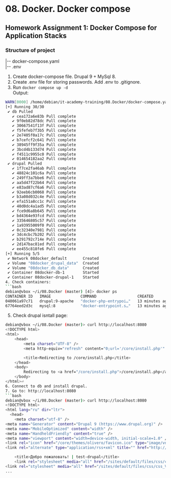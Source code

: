 # 08. Docker. Docker compose

## Homework Assignment 1: Docker Compose for Application Stacks

### Structure of project
|-- docker-compose.yaml  
|-- .env  

1. Create docker-compose file. Drupal 9 + MySql 8.
2. Create .env file for storing passwords. Add .env to .gitignore.
3. Run ```docker compose up -d```  
Output:  
```bash
WARN[0000] /home/debian/it-academy-training/08.Docker/docker-compose.yaml: the attribute `version` is obsolete, it will be ignored, please remove it to avoid potential confusion 
[+] Running 30/30
 ✔ db Pulled                                                                                                                                                                                      102.4s 
   ✔ cea172a6e83b Pull complete                                                                                                                                                                    26.1s 
   ✔ 9f0eb82d78dc Pull complete                                                                                                                                                                    26.3s 
   ✔ 30667541f13f Pull complete                                                                                                                                                                    26.7s 
   ✔ f5fefeb7f3b5 Pull complete                                                                                                                                                                    29.2s 
   ✔ 2e7405f0a17c Pull complete                                                                                                                                                                    29.4s 
   ✔ b7cefcf2c641 Pull complete                                                                                                                                                                    29.5s 
   ✔ 38945ff9f35a Pull complete                                                                                                                                                                    40.8s 
   ✔ 3bcd4b133d74 Pull complete                                                                                                                                                                    40.9s 
   ✔ f4511c9955c0 Pull complete                                                                                                                                                                    98.4s 
   ✔ 014654182aa2 Pull complete                                                                                                                                                                    98.6s 
 ✔ drupal Pulled                                                                                                                                                                                  117.2s 
   ✔ 1f7ce2fa46ab Pull complete                                                                                                                                                                    30.9s 
   ✔ 48824c101c6a Pull complete                                                                                                                                                                    31.1s 
   ✔ 249ff3a7bbe6 Pull complete                                                                                                                                                                    68.0s 
   ✔ aa5d47f22b64 Pull complete                                                                                                                                                                    68.2s 
   ✔ e83ad87cf6a6 Pull complete                                                                                                                                                                    73.2s 
   ✔ 92eeb6cb0068 Pull complete                                                                                                                                                                    73.3s 
   ✔ b3a08d032c4e Pull complete                                                                                                                                                                    73.5s 
   ✔ efa151a8cc1c Pull complete                                                                                                                                                                    74.8s 
   ✔ 40d0dc4a1ad5 Pull complete                                                                                                                                                                    75.0s 
   ✔ fce9d6a8b645 Pull complete                                                                                                                                                                    79.1s 
   ✔ bd4364e93fcd Pull complete                                                                                                                                                                    79.3s 
   ✔ 335646805c57 Pull complete                                                                                                                                                                    79.4s 
   ✔ 1a93955009f0 Pull complete                                                                                                                                                                    79.6s 
   ✔ 0c32340e7981 Pull complete                                                                                                                                                                    80.1s 
   ✔ 3dc4cbc7b202 Pull complete                                                                                                                                                                    80.3s 
   ✔ b291792c714e Pull complete                                                                                                                                                                    80.5s 
   ✔ 2d147bac81ed Pull complete                                                                                                                                                                    80.7s 
   ✔ ee455c818fe6 Pull complete                                                                                                                                                                   114.0s 
[+] Running 5/5
 ✔ Network 08docker_default       Created                                                                                                                                                           0.7s 
 ✔ Volume "08docker_drupal_data"  Created                                                                                                                                                           0.0s 
 ✔ Volume "08docker_db_data"      Created                                                                                                                                                           0.0s 
 ✔ Container 08docker-db-1        Started                                                                                                                                                           8.2s 
 ✔ Container 08docker-drupal-1    Started                                                                                                                                                           9.2s ```
4. Check containers:  
```bash
debian@vbox ~/i/08.Docker (master) [4]> docker ps
CONTAINER ID   IMAGE             COMMAND                  CREATED          STATUS          PORTS                                     NAMES
040061a97c71   drupal:9-apache   "docker-php-entrypoi…"   13 minutes ago   Up 13 minutes   0.0.0.0:8080->80/tcp, [::]:8080->80/tcp   08docker-drupal-1
67764eed2d3c   mysql:8           "docker-entrypoint.s…"   13 minutes ago   Up 13 minutes   3306/tcp, 33060/tcp                       08docker-db-1
```
5. Check drupal isntall page:  
```bash
debian@vbox ~/i/08.Docker (master)> curl http://localhost:8080
<!DOCTYPE html>
<html>
    <head>
        <meta charset="UTF-8" />
        <meta http-equiv="refresh" content="0;url='/core/install.php'" />

        <title>Redirecting to /core/install.php</title>
    </head>
    <body>
        Redirecting to <a href="/core/install.php">/core/install.php</a>.
    </body>
</html>⏎                                                                                                                                                                                                 ```
6. Connect to db and install drupal.
7. Go to: http://localhost:8080  
```bash
debian@vbox ~/i/08.Docker (master)> curl http://localhost:8080
<!DOCTYPE html>
<html lang="ru" dir="ltr">
  <head>
    <meta charset="utf-8" />
<meta name="Generator" content="Drupal 9 (https://www.drupal.org)" />
<meta name="MobileOptimized" content="width" />
<meta name="HandheldFriendly" content="true" />
<meta name="viewport" content="width=device-width, initial-scale=1.0" />
<link rel="icon" href="/core/themes/olivero/favicon.ico" type="image/vnd.microsoft.icon" />
<link rel="alternate" type="application/rss+xml" title="" href="http://localhost:8080/rss.xml" />

    <title>Добро пожаловать! | test-drupal</title>
    <link rel="stylesheet" media="all" href="/sites/default/files/css/css_NxdiTg-nD52SF4K3ZaDi8HGjoPWlBBP00ZLH_rbS3U4.css" />
<link rel="stylesheet" media="all" href="/sites/default/files/css/css_VQEigtqWfMa8GddxwXPTNTGwO1-k6PKQ3PsDB0IeNFo.css" />
...
```
